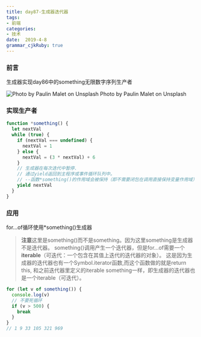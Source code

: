 ```yaml
---
title: day87-生成器迭代器
tags: 
- 前端
categories: 
- 技术
date:  2019-4-8
grammar_cjkRuby: true
---
```

### 前言
生成器实现day86中的something无限数字序列生产者

![Photo by Paulin Malet on Unsplash](https://ws1.sinaimg.cn/large/b15ca614gy1g1vn1giw3bj20dw099glw.jpg)
Photo by Paulin Malet on Unsplash

<!--more-->
### 实现生产者
```javascript
function *something() {
  let nextVal
  while (true) {
    if (nextVal === undefined) {
      nextVal = 1
    } else {
      nextVal = (3 * nextVal) + 6
    }
    // 生成器在每次迭代中暂停.
    // 通过yield返回到主程序或事件循环队列中。
    // --函数*something()的作用域会被保持（即不需要闭包在调用直接保持变量作用域）
    yield nextVal
  }
}
```
### 应用
for...of循环使用*something()生成器
>**注意**这里是something()而不是something。因为这里something是生成器不是迭代器。
something()调用产生一个迭代器，但是for...of需要一个**iterable**（可迭代：一个包含在其值上迭代的迭代器的对象）。
这是因为生成器的迭代器也有一个Symbol.iterator函数,而这个函数做的就是return this,
和之前迭代器里定义的iterable something一样，即生成器的迭代器也是一个iterable（可迭代）。

```javascript
for (let v of something()) {
  console.log(v)
  // 不要死循环
  if (v > 500) {
    break
  }
}
// 1 9 33 105 321 969
```

